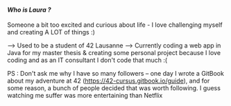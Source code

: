 #### _Who is Laura ?_

Someone a bit too excited and curious about life - I love challenging myself and creating A LOT of things :)

--> Used to be a student of 42 Lausanne
--> Currently coding a web app in Java for my master thesis & creating some personal project because I love coding and as an IT consultant I don't code that much :(

PS : Don't ask me why I have so many followers – one day I wrote a GitBook about my adventure at 42 (https://42-cursus.gitbook.io/guide), and for some reason, a bunch of people decided that was worth following. I guess watching me suffer was more entertaining than Netflix 

